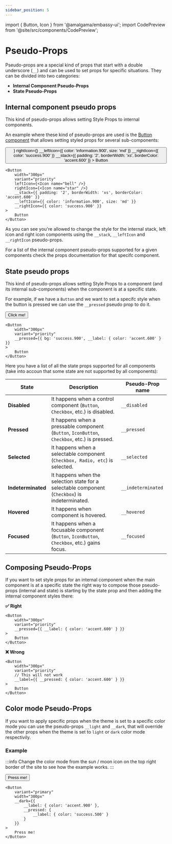 ```yaml
---
sidebar_position: 5
---
```


import { Button, Icon } from '@amalgama/embassy-ui';
import CodePreview from '@site/src/components/CodePreview';

# Pseudo-Props

Pseudo-props are a special kind of props that start with a double underscore (`__`) and can be used to set props for specific situations. They can be divided into two categories:
- __Internal Component Pseudo-Props__
- __State Pseudo-Props__

## Internal component pseudo props

This kind of pseudo-props allows setting Style Props to internal components. 

An example where these kind of pseudo-props are used is the [Button component](../components/forms/button.md) that allows setting styled props for several sub-components:

<CodePreview>
	<Button
		width="300px"
		variant="priority"
		leftIcon={<Icon name="bell" />}
		rightIcon={<Icon name="star" />}
		__leftIcon={{ color: 'information.900', size: 'md' }}
		__rightIcon={{ color: 'success.900' }}
		__stack={{ padding: '2', borderWidth: 'xs', borderColor: 'accent.600' }}
	>
		Button
	</Button>
</CodePreview>

```tsx
<Button
	width="300px"
	variant="priority"
	leftIcon={<Icon name="bell" />}
	rightIcon={<Icon name="star" />}
	__stack={{ padding: '2', borderWidth: 'xs', borderColor: 'accent.600' }}
	__leftIcon={{ color: 'information.900', size: 'md' }}
	__rightIcon={{ color: 'success.900' }}
>
	Button
</Button>
```

As you can see you're allowed to change the style for the internal stack, left icon and right icon components using the `__stack`, `__leftIcon` and `__rightIcon` pseudo-props.

For a list of the internal component pseudo-props supported for a given components check the props documentation for that specifc component.

## State pseudo props

This kind of pseudo-props allows setting Style Props to a component (and its internal sub-components) when the component is at a specific state.

For example, if we have a `Button` and we want to set a specifc style when the button is pressed we can use the `__pressed` pseudo prop to do it.

<CodePreview>
	<Button
		width="300px"
		variant="priority"
		__pressed={{ bg: 'success.900', __label: { color: 'accent.600' } }}
	>
		Click me!
	</Button>
</CodePreview>

```tsx
<Button
	width="300px"
	variant="priority"
	__pressed={{ bg: 'success.900', __label: { color: 'accent.600' } }}
>
	Button
</Button>
```

Here you have a list of all the state props supported for all components (take into accoun that some state are not supported by all components):

| State | Description | Pseudo-Prop name |
| -- | -- | -- |
| __Disabled__ | It happens when a control component (`Button`, `Checkbox`, etc.) is disabled.  | `__disabled` |
| __Pressed__ | It happens when a pressable component (`Button`, `IconButton`, `Checkbox`, etc.) is pressed.  | `__pressed` |
| __Selected__ | It happens when a selectable component (`Checkbox, Radio, etc`) is selected.  | `__selected` |
| __Indeterminated__ | It happens when the selection state for a selectable component (`Checkbox`) is indeterminated.  | `__indeterminated` |
| __Hovered__ | It happens when component is hovered.  | `__hovered` |
| __Focused__ | It happens when a focusable component (`Button`, `IconButton`, `Checkbox`, etc.) gains focus.  | `__focused` |


## Composing Pseudo-Props

If you want to set style props for an internal component when the main component is at a specific state the right way to compose those pseudo-props (internal and state) is starting by the state prop and then adding the internal component styles there:

__✅ Right__
```tsx
<Button
	width="300px"
	variant="priority"
	__pressed={{ __label: { color: 'accent.600' } }}
>
	Button
</Button>
```

__❌ Wrong__
```tsx
<Button
	width="300px"
	variant="priority"
	// This will not work
	__label={{ __pressed: { color: 'accent.600' } }}
>
	Button
</Button>
```

## Color mode Pseudo-Props

If you want to apply specific props when the theme is set to a specific color mode you can use the pseudo-props `__light` and `__dark`, that will override the other props when the theme is set to `light` or `dark` color mode respectivily.

### Example
:::info
Change the color mode from the sun / moon icon on the top right border of the site to see how the example works.
:::


<CodePreview>
	<Button
		variant="primary"
		width="300px"
		__dark={{
			__label: { color: 'accent.900' },
			__pressed: {
				__label: { color: 'success.500' }
			}
		}}
	>
		Press me!
	</Button>
</CodePreview>

```tsx
<Button
	variant="primary"
	width="300px"
	__dark={{
		__label: { color: 'accent.900' },
		__pressed: {
			__label: { color: 'success.500' }
		}
	}}
>
	Press me!
</Button>
```